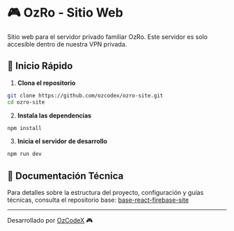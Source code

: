 # 🎮 OzRo - Sitio Web

Sitio web para el servidor privado familiar OzRo. Este servidor es solo accesible dentro de nuestra VPN privada.

## 🚀 Inicio Rápido

1. **Clona el repositorio**
```bash
git clone https://github.com/ozcodex/ozro-site.git
cd ozro-site
```

2. **Instala las dependencias**
```bash
npm install
```

3. **Inicia el servidor de desarrollo**
```bash
npm run dev
```

## 📖 Documentación Técnica

Para detalles sobre la estructura del proyecto, configuración y guías técnicas, consulta el repositorio base:
[base-react-firebase-site](https://github.com/ozcodx/base-react-firebase-site)

---

Desarrollado por [OzCodeX](https://github.com/ozcodex) 🎮

